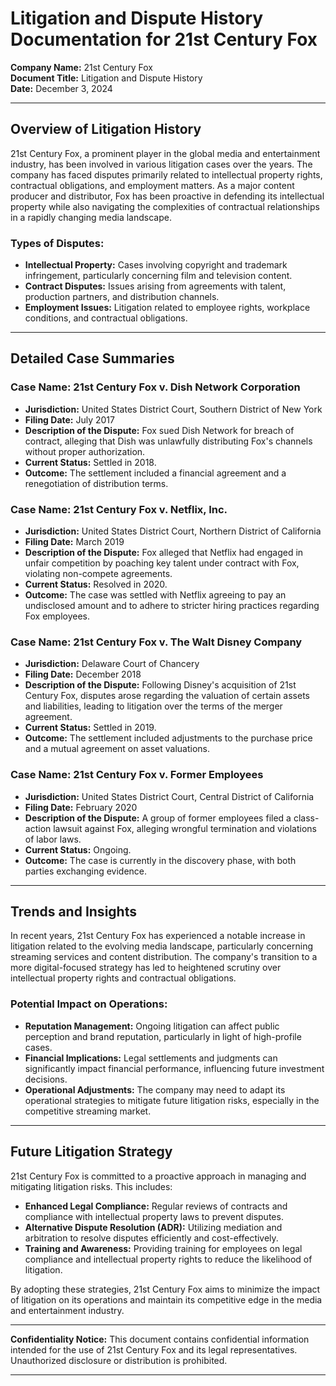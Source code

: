 # Litigation and Dispute History Documentation for 21st Century Fox

**Company Name:** 21st Century Fox  
**Document Title:** Litigation and Dispute History  
**Date:** December 3, 2024  

---

## Overview of Litigation History

21st Century Fox, a prominent player in the global media and entertainment industry, has been involved in various litigation cases over the years. The company has faced disputes primarily related to intellectual property rights, contractual obligations, and employment matters. As a major content producer and distributor, Fox has been proactive in defending its intellectual property while also navigating the complexities of contractual relationships in a rapidly changing media landscape.

### Types of Disputes:
- **Intellectual Property:** Cases involving copyright and trademark infringement, particularly concerning film and television content.
- **Contract Disputes:** Issues arising from agreements with talent, production partners, and distribution channels.
- **Employment Issues:** Litigation related to employee rights, workplace conditions, and contractual obligations.

---

## Detailed Case Summaries

### Case Name: 21st Century Fox v. Dish Network Corporation
- **Jurisdiction:** United States District Court, Southern District of New York
- **Filing Date:** July 2017
- **Description of the Dispute:** Fox sued Dish Network for breach of contract, alleging that Dish was unlawfully distributing Fox's channels without proper authorization.
- **Current Status:** Settled in 2018.
- **Outcome:** The settlement included a financial agreement and a renegotiation of distribution terms.

### Case Name: 21st Century Fox v. Netflix, Inc.
- **Jurisdiction:** United States District Court, Northern District of California
- **Filing Date:** March 2019
- **Description of the Dispute:** Fox alleged that Netflix had engaged in unfair competition by poaching key talent under contract with Fox, violating non-compete agreements.
- **Current Status:** Resolved in 2020.
- **Outcome:** The case was settled with Netflix agreeing to pay an undisclosed amount and to adhere to stricter hiring practices regarding Fox employees.

### Case Name: 21st Century Fox v. The Walt Disney Company
- **Jurisdiction:** Delaware Court of Chancery
- **Filing Date:** December 2018
- **Description of the Dispute:** Following Disney's acquisition of 21st Century Fox, disputes arose regarding the valuation of certain assets and liabilities, leading to litigation over the terms of the merger agreement.
- **Current Status:** Settled in 2019.
- **Outcome:** The settlement included adjustments to the purchase price and a mutual agreement on asset valuations.

### Case Name: 21st Century Fox v. Former Employees
- **Jurisdiction:** United States District Court, Central District of California
- **Filing Date:** February 2020
- **Description of the Dispute:** A group of former employees filed a class-action lawsuit against Fox, alleging wrongful termination and violations of labor laws.
- **Current Status:** Ongoing.
- **Outcome:** The case is currently in the discovery phase, with both parties exchanging evidence.

---

## Trends and Insights

In recent years, 21st Century Fox has experienced a notable increase in litigation related to the evolving media landscape, particularly concerning streaming services and content distribution. The company's transition to a more digital-focused strategy has led to heightened scrutiny over intellectual property rights and contractual obligations.

### Potential Impact on Operations:
- **Reputation Management:** Ongoing litigation can affect public perception and brand reputation, particularly in light of high-profile cases.
- **Financial Implications:** Legal settlements and judgments can significantly impact financial performance, influencing future investment decisions.
- **Operational Adjustments:** The company may need to adapt its operational strategies to mitigate future litigation risks, especially in the competitive streaming market.

---

## Future Litigation Strategy

21st Century Fox is committed to a proactive approach in managing and mitigating litigation risks. This includes:

- **Enhanced Legal Compliance:** Regular reviews of contracts and compliance with intellectual property laws to prevent disputes.
- **Alternative Dispute Resolution (ADR):** Utilizing mediation and arbitration to resolve disputes efficiently and cost-effectively.
- **Training and Awareness:** Providing training for employees on legal compliance and intellectual property rights to reduce the likelihood of litigation.

By adopting these strategies, 21st Century Fox aims to minimize the impact of litigation on its operations and maintain its competitive edge in the media and entertainment industry.

---

**Confidentiality Notice:** This document contains confidential information intended for the use of 21st Century Fox and its legal representatives. Unauthorized disclosure or distribution is prohibited.

---

